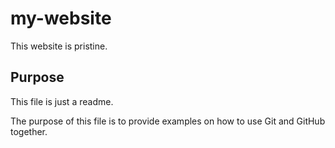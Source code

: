 # my-website
This website is pristine.

## Purpose
This file is just a readme. 

The purpose of this file is to provide examples on
how to use Git and GitHub together. 